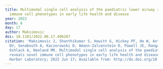 ```yaml
---
title: Multimodal single cell analysis of the paediatric lower airway reveals novel
  immune cell phenotypes in early life health and disease
year: 2022
month: 6
day: 17
author: Maksimovic
doi: 10.1101/2022.06.17.496207
citation: 'Maksimovic J, Shanthikumar S, Howitt G, Hickey PF, Ho W, Anttila C, Brown
  DV, Senabouth A, Kaczorowski D, Amann-Zalcenstein D, Powell JE, Ranganathan SC,
  Oshlack A, Neeland MR. Multimodal single cell analysis of the paediatric lower airway
  reveals novel immune cell phenotypes in early life health and disease. Cold Spring
  Harbor Laboratory; 2022 Jun 17; Available from: http://dx.doi.org/10.1101/2022.06.17.496207'
---
```


